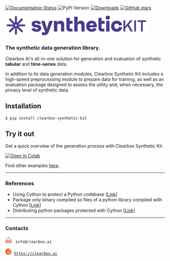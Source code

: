 [![Documentation Status](https://readthedocs.org/projects/clearbox-synthetic-kit/badge/?version=latest)](https://clearbox-synthetic-kit.readthedocs.io/en/latest/?badge=latest)
![PyPI Version](https://img.shields.io/pypi/v/clearbox-synthetic-kit.svg?cache-bust=1)
[![Downloads](https://pepy.tech/badge/clearbox-synthetic-kit)](https://pepy.tech/project/clearbox-synthetic-kit)
[![GitHub stars](https://img.shields.io/github/stars/Clearbox-AI/clearbox-synthetic-kit?style=social)](https://github.com/Clearbox-AI/clearbox-synthetic-kit)

<img src="docs/source/img/synthetickit.png" width="450">

### The synthetic data generation library.

Clearbox AI's all-in-one solution for generation and evaluation of synthetic **tabular** and **time-series** data.

In addition to its data generation modules, Clearbox Synthetic Kit includes a high-speed preprocessing module to prepare data for training, as well as an evaluation package designed to assess the utility and, when necessary, the privacy level of synthetic data.

## Installation

```shell
$ pip install clearbox-synthetic-kit
```

## Try it out
Get a quick overview of the generation process with Clearbox Synthetic Kit.

[![Open In Colab](https://colab.research.google.com/assets/colab-badge.svg)](https://colab.research.google.com/github/Clearbox-AI/clearbox-synthetic-kit/blob/main/examples/tabular_data/tabular_data_generation.ipynb)

Find other examples [here](https://github.com/Clearbox-AI/clearbox-synthetic-kit/tree/main/examples).


---

### References
* Using Cython to protect a Python codebase [[Link](https://bucharjan.cz/blog/using-cython-to-protect-a-python-codebase.html)]
* Package only binary compiled so files of a python library compiled with Cython [[Link](https://stackoverflow.com/questions/39499453/package-only-binary-compiled-so-files-of-a-python-library-compiled-with-cython)]
* Distributing python packages protected with Cython [[Link](https://medium.com/swlh/distributing-python-packages-protected-with-cython-40fc29d84caf)]

---

### Contacts
<img src="https://github.com/Clearbox-AI/clearbox-synthetic-kit/blob/main/docs/source/img/email.svg" alt="Email" width="20" height="20"> &nbsp; &#8203;`info@clearbox.ai`

<img src="https://github.com/Clearbox-AI/clearbox-synthetic-kit/blob/main/docs/source/img/website.svg" alt="Website" width="20" height="20">&nbsp; <a href="https://clearbox.ai" target="_blank">`https://clearbox.ai`</a>

